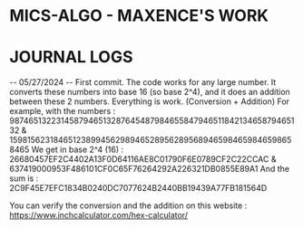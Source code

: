 # MICS-ALGO - MAXENCE'S WORK

# JOURNAL LOGS

-- 05/27/2024 --
First commit. The code works for any large number. It converts these numbers into base 16 (so base 2^4), and it does an addition between these 2 numbers.
Everything is work. (Conversion + Addition)
For example, with the numbers : 987465132231458794651328764548798465584794651184213465879465132 & 159815623184651238994562989465289562895689465984659846598658465
We get in base 2^4 (16) : 26680457EF2C4402A13F0D64116AE8C01790F6E0789CF2C22CCAC & 637419000953F486101CF0C65F76264292A226321DB0855E89A1
And the sum is : 2C9F45E7EFC1834B0240DC7077624B2440BB19439A77FB181564D

You can verify the conversion and the addition on this website : https://www.inchcalculator.com/hex-calculator/
